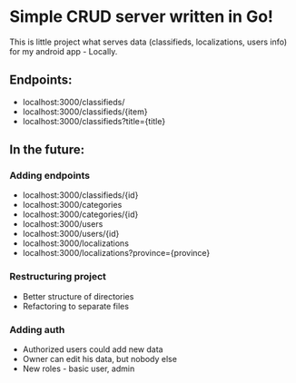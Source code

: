 # Simple CRUD server written in Go!

This is little project what serves data (classifieds, localizations, users info) for my android app - Locally. 
## Endpoints:
* localhost:3000/classifieds/
* localhost:3000/classifieds/{item}
* localhost:3000/classifieds?title={title}

## In the future:
### Adding endpoints
* localhost:3000/classifieds/{id}
* localhost:3000/categories
* localhost:3000/categories/{id}
* localhost:3000/users
* localhost:3000/users/{id}
* localhost:3000/localizations
* localhost:3000/localizations?province={province}

### Restructuring project
* Better structure of directories
* Refactoring to separate files

### Adding auth
* Authorized users could add new data
* Owner can edit his data, but nobody else
* New roles - basic user, admin
